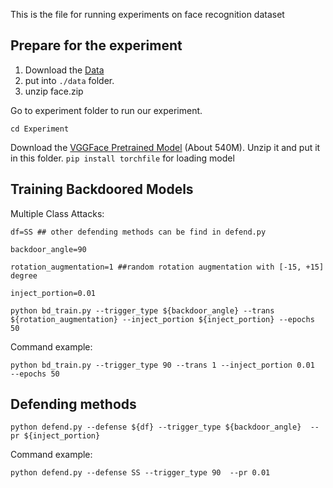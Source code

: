 





This is the file for running experiments on face recognition dataset


## Prepare for the experiment 

1. Download the [Data](https://github.com/inspire-group/Rotation_BD/releases/download/facedata/face.zip)
2. put into `./data` folder. 
3. unzip face.zip

Go to experiment folder to run our experiment.
```
cd Experiment 
```

Download the [VGGFace Pretrained Model](http://www.robots.ox.ac.uk/~vgg/software/vgg_face/src/vgg_face_torch.tar.gz) (About 540M).
Unzip it and put it in this folder.
`pip install torchfile` for loading model

## Training Backdoored Models
Multiple Class Attacks:

```
df=SS ## other defending methods can be find in defend.py 

backdoor_angle=90

rotation_augmentation=1 ##random rotation augmentation with [-15, +15] degree

inject_portion=0.01 
```

```
python bd_train.py --trigger_type ${backdoor_angle} --trans ${rotation_augmentation} --inject_portion ${inject_portion} --epochs 50
```

Command example:
```
python bd_train.py --trigger_type 90 --trans 1 --inject_portion 0.01  --epochs 50
```

## Defending methods 

```
python defend.py --defense ${df} --trigger_type ${backdoor_angle}  --pr ${inject_portion} 
```

Command example:
```
python defend.py --defense SS --trigger_type 90  --pr 0.01
```


